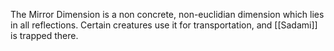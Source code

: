 The Mirror Dimension is a non concrete, non-euclidian dimension which lies in all reflections.  Certain creatures use it for transportation, and [[Sadami]] is trapped there.